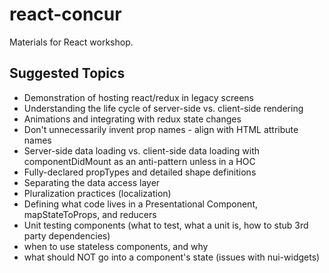 # react-concur
Materials for React workshop.

## Suggested Topics
- Demonstration of hosting react/redux in legacy screens
- Understanding the life cycle of server-side vs. client-side rendering
- Animations and integrating with redux state changes
- Don't unnecessarily invent prop names - align with HTML attribute names
- Server-side data loading vs. client-side data loading with componentDidMount as an anti-pattern unless in a HOC
- Fully-declared propTypes and detailed shape definitions
- Separating the data access layer
- Pluralization practices (localization)
- Defining what code lives in a Presentational Component, mapStateToProps, and reducers
- Unit testing components (what to test, what a unit is, how to stub 3rd party dependencies)
- when to use stateless components, and why
- what should NOT go into a component's state (issues with nui-widgets)
